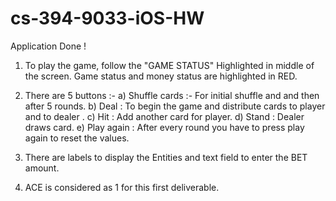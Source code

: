 # cs-394-9033-iOS-HW
Application Done !

1) To play the game, follow the "GAME STATUS" Highlighted in middle of the screen. Game status and money status are highlighted in RED.

2) There are 5 buttons :- 
    a)  Shuffle cards :- For initial shuffle and and then after 5 rounds.
    b)  Deal : To begin the game and distribute cards to player and to dealer .
    c)  Hit : Add another card for player.
    d) Stand : Dealer draws card.
    e) Play again : After every round you have to press play again to reset the values.

3) There are labels to display the Entities and text field to enter the BET amount.

4) ACE is considered as 1 for this first deliverable.


